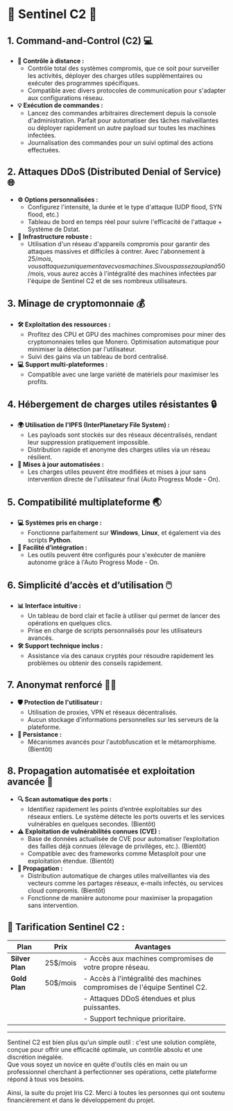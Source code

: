 
# 🚨 **Sentinel C2** 🚨


## **1. Command-and-Control (C2)** 💻

- **🔧 Contrôle à distance :**
  - Contrôle total des systèmes compromis, que ce soit pour surveiller les activités, déployer des charges utiles supplémentaires ou exécuter des programmes spécifiques.
  - Compatible avec divers protocoles de communication pour s'adapter aux configurations réseau.
- **💡 Exécution de commandes :**
  - Lancez des commandes arbitraires directement depuis la console d'administration. Parfait pour automatiser des tâches malveillantes ou déployer rapidement un autre payload sur toutes les machines infectées.
  - Journalisation des commandes pour un suivi optimal des actions effectuées.

## **2. Attaques DDoS (Distributed Denial of Service)** 🌐

- **⚙️ Options personnalisées :**
  - Configurez l'intensité, la durée et le type d'attaque (UDP flood, SYN flood, etc.)
  - Tableau de bord en temps réel pour suivre l'efficacité de l'attaque + Système de Dstat.
- **💪 Infrastructure robuste :**
  - Utilisation d'un réseau d'appareils compromis pour garantir des attaques massives et difficiles à contrer. Avec l'abonnement à 25$/mois, vous attaquez uniquement avec vos machines. Si vous passez au plan à 50$/mois, vous aurez accès à l'intégralité des machines infectées par l'équipe de Sentinel C2 et de ses nombreux utilisateurs.

## **3. Minage de cryptomonnaie** 💰

- **🛠️ Exploitation des ressources :**
  - Profitez des CPU et GPU des machines compromises pour miner des cryptomonnaies telles que Monero. Optimisation automatique pour minimiser la détection par l'utilisateur.
  - Suivi des gains via un tableau de bord centralisé.
- **💻 Support multi-plateformes :**
  - Compatible avec une large variété de matériels pour maximiser les profits.

## **4. Hébergement de charges utiles résistantes** 🔒

- **🌍 Utilisation de l'IPFS (InterPlanetary File System) :**
  - Les payloads sont stockés sur des réseaux décentralisés, rendant leur suppression pratiquement impossible.
  - Distribution rapide et anonyme des charges utiles via un réseau résilient.
- **🔄 Mises à jour automatisées :**
  - Les charges utiles peuvent être modifiées et mises à jour sans intervention directe de l'utilisateur final (Auto Progress Mode - On).

## **5. Compatibilité multiplateforme** 🌏

- **💻 Systèmes pris en charge :**
  - Fonctionne parfaitement sur **Windows**, **Linux**, et également via des scripts **Python**.
- **🔧 Facilité d’intégration :**
  - Les outils peuvent être configurés pour s'exécuter de manière autonome grâce à l'Auto Progress Mode - On.

## **6. Simplicité d’accès et d’utilisation** 🖱️

- **📊 Interface intuitive :**
  - Un tableau de bord clair et facile à utiliser qui permet de lancer des opérations en quelques clics.
  - Prise en charge de scripts personnalisés pour les utilisateurs avancés.
- **🛠️ Support technique inclus :**
  - Assistance via des canaux cryptés pour résoudre rapidement les problèmes ou obtenir des conseils rapidement.

## **7. Anonymat renforcé** 🕵️‍♂️

- **🛡️ Protection de l'utilisateur :**
  - Utilisation de proxies, VPN et réseaux décentralisés.
  - Aucun stockage d’informations personnelles sur les serveurs de la plateforme.
- **🔐 Persistance :**
  - Mécanismes avancés pour l'autobfuscation et le métamorphisme. (Bientôt)

## **8. Propagation automatisée et exploitation avancée** 🚀

- **🔍 Scan automatique des ports :**
  - Identifiez rapidement les points d’entrée exploitables sur des réseaux entiers. Le système détecte les ports ouverts et les services vulnérables en quelques secondes. (Bientôt)
- **⚠️ Exploitation de vulnérabilités connues (CVE) :**
  - Base de données actualisée de CVE pour automatiser l’exploitation des failles déjà connues (élevage de privilèges, etc.). (Bientôt)
  - Compatible avec des frameworks comme Metasploit pour une exploitation étendue. (Bientôt)
- **🐛 Propagation :**
  - Distribution automatique de charges utiles malveillantes via des vecteurs comme les partages réseaux, e-mails infectés, ou services cloud compromis. (Bientôt)
  - Fonctionne de manière autonome pour maximiser la propagation sans intervention.

## 💸 **Tarification Sentinel C2 :**

|    **Plan**     |    **Prix**     |   **Avantages**                                                               |
|-----------------|-----------------|-------------------------------------------------------------------------------|
| **Silver Plan** | 25$/mois        | - Accès aux machines compromises de votre propre réseau.                      |
| **Gold Plan**   | 50$/mois        | - Accès à l'intégralité des machines compromises de l'équipe Sentinel C2.     |
|                 |                 | - Attaques DDoS étendues et plus puissantes.                                  |
|                 |                 | - Support technique prioritaire.                                              |

---

Sentinel C2 est bien plus qu'un simple outil : c'est une solution complète, conçue pour offrir une efficacité optimale, un contrôle absolu et une discrétion inégalée.  
Que vous soyez un novice en quête d'outils clés en main ou un professionnel cherchant à perfectionner ses opérations, cette plateforme répond à tous vos besoins.

Ainsi, la suite du projet Iris C2. Merci à toutes les personnes qui ont soutenu financièrement et dans le développement du projet.

